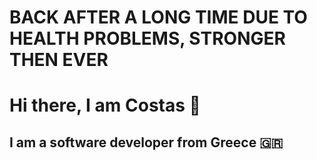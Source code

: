 # BACK AFTER A LONG TIME DUE TO HEALTH PROBLEMS, STRONGER THEN EVER
# Hi there, I am Costas 👋
## I am a software developer from Greece 🇬🇷

